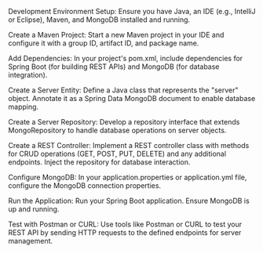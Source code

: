 Development Environment Setup: Ensure you have Java, an IDE (e.g., IntelliJ or Eclipse), Maven, and MongoDB installed and running.

Create a Maven Project: Start a new Maven project in your IDE and configure it with a group ID, artifact ID, and package name.

Add Dependencies: In your project's pom.xml, include dependencies for Spring Boot (for building REST APIs) and MongoDB (for database integration).

Create a Server Entity: Define a Java class that represents the "server" object. Annotate it as a Spring Data MongoDB document to enable database mapping.

Create a Server Repository: Develop a repository interface that extends MongoRepository to handle database operations on server objects.

Create a REST Controller: Implement a REST controller class with methods for CRUD operations (GET, POST, PUT, DELETE) and any additional endpoints. Inject the repository for database interaction.

Configure MongoDB: In your application.properties or application.yml file, configure the MongoDB connection properties.

Run the Application: Run your Spring Boot application. Ensure MongoDB is up and running.

Test with Postman or CURL: Use tools like Postman or CURL to test your REST API by sending HTTP requests to the defined endpoints for server management.
